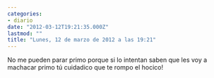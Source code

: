 ```yaml
---
categories:
- diario
date: "2012-03-12T19:21:35.000Z"
lastmod: ""
title: "Lunes, 12 de marzo de 2012 a las 19:21"
---
```


No me pueden parar primo porque si lo intentan saben que les voy a machacar primo tú cuidadico que te rompo el hocico!